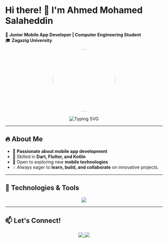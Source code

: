 # Hi there! 👋 I'm Ahmed Mohamed Salaheddin  

🚀 **Junior Mobile App Developer | Computer Engineering Student**  
🎓 **Zagazig University**  

<p align="center">
  <img src="https://res.cloudinary.com/dzg2700cz/image/upload/v1732410673/1732410581801_vcwedy.png" width="200" height="200" style="border-radius: 50%;" />
</p>

<p align="center">
  <img src="https://readme-typing-svg.herokuapp.com?font=Fira+Code&size=22&pause=1000&color=F78C6C&center=true&vCenter=true&width=600&lines=Passionate+Mobile+App+Developer;Skilled+in+Dart%2C+Flutter%2C+and+Kotlin;Exploring+New+Technologies+Everyday!+🚀" alt="Typing SVG" />
</p>

---

## 🔥 About Me  
- 🔹 **Passionate about mobile app development**  
- 🔹 Skilled in **Dart, Flutter, and Kotlin**  
- 🔹 Open to exploring new **mobile technologies**  
- 💡 Always eager to **learn, build, and collaborate** on innovative projects.  

---

## 🚀 Technologies & Tools  
<p align="center">
  <img src="https://skillicons.dev/icons?i=dart,flutter,kotlin,androidstudio,git,github,vscode,figma" />
</p>

---

## 📫 Let's Connect!  
<p align="center">
  <a href="https://github.com/yourusername">
    <img src="https://img.shields.io/badge/GitHub-Profile-informational?style=flat&logo=github&color=181717" />
  </a>
  <a href="https://www.linkedin.com/in/ahmed-salah-519170220/">
    <img src="https://img.shields.io/badge/LinkedIn-Profile-blue?style=flat&logo=linkedin" />
  </a>
</p>
